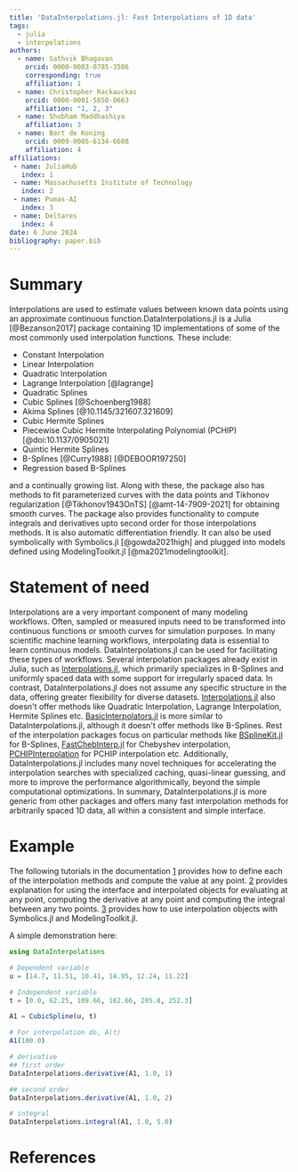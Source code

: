 ```yaml
---
title: 'DataInterpolations.jl: Fast Interpolations of 1D data'
tags:
  - julia
  - interpolations
authors:
  - name: Sathvik Bhagavan
    orcid: 0000-0003-0785-3586
    corresponding: true
    affiliation: 1
  - name: Christopher Rackauckas
    orcid: 0000-0001-5850-0663
    affiliation: "1, 2, 3"
  - name: Shubham Maddhashiya
    affiliation: 3
  - name: Bart de Koning
    orcid: 0009-0005-6134-6608
    affiliation: 4
affiliations:
 - name: JuliaHub
   index: 1
 - name: Massachusetts Institute of Technology
   index: 2
 - name: Pumas-AI
   index: 3
 - name: Deltares
   index: 4
date: 6 June 2024
bibliography: paper.bib
---
```


# Summary

Interpolations are used to estimate values between known data points using an approximate continuous function.DataInterpolations.jl is a Julia [@Bezanson2017] package containing 1D implementations of some of the most commonly used interpolation functions. These include:

  - Constant Interpolation
  - Linear Interpolation
  - Quadratic Interpolation
  - Lagrange Interpolation [@lagrange]
  - Quadratic Splines
  - Cubic Splines [@Schoenberg1988]
  - Akima Splines [@10.1145/321607.321609]
  - Cubic Hermite Splines
  - Piecewise Cubic Hermite Interpolating Polynomial (PCHIP) [@doi:10.1137/0905021]
  - Quintic Hermite Splines
  - B-Splines [@Curry1988] [@DEBOOR197250]
  - Regression based B-Splines

and a continually growing list. Along with these, the package also has methods to fit parameterized curves with the data points and Tikhonov regularization [@Tikhonov1943OnTS] [@amt-14-7909-2021] for obtaining smooth curves. The package also provides functionality to compute integrals and derivatives upto second order for those interpolations methods. It is also automatic differentiation friendly. It can also be used symbolically with Symbolics.jl [@gowda2021high] and plugged into models defined using ModelingToolkit.jl [@ma2021modelingtoolkit].

# Statement of need

Interpolations are a very important component of many modeling workflows. Often, sampled or measured inputs need to be transformed into continuous functions or smooth curves for simulation purposes. In many scientific machine learning workflows, interpolating data is essential to learn continuous models. DataInterpolations.jl can be used for facilitating these types of workflows. Several interpolation packages already exist in Julia, such as [Interpolations.jl](https://juliamath.github.io/Interpolations.jl/stable/), which primarily specializes in B-Splines and uniformly spaced data with some support for irregularly spaced data. In contrast, DataInterpolations.jl does not assume any specific structure in the data, offering greater flexibility for diverse datasets. [Interpolations.jl](https://juliamath.github.io/Interpolations.jl/stable/) also doesn't offer methods like Quadratic Interpolation, Lagrange Interpolation, Hermite Splines etc. [BasicInterpolators.jl](https://github.com/markmbaum/BasicInterpolators.jl) is more similar to DataInterpolations.jl, although it doesn't offer methods like B-Splines. Rest of the interpolation packages focus on particular methods like [BSplineKit.jl](https://github.com/jipolanco/BSplineKit.jl) for B-Splines, [FastChebInterp.jl](https://github.com/JuliaMath/FastChebInterp.jl) for Chebyshev interpolation, [PCHIPInterpolation](https://github.com/gerlero/PCHIPInterpolation.jl) for PCHIP interpolation etc. Additionally, DataInterpolations.jl includes many novel techniques for accelerating the interpolation searches with specialized caching, quasi-linear guessing, and more to improve the performance algorithmically, beyond the simple computational optimizations. In summary, DataInterpolations.jl is more generic from other packages and offers many fast interpolation methods for arbitrarily spaced 1D data, all within a consistent and simple interface.

# Example

The following tutorials in the documentation [1](https://docs.sciml.ai/DataInterpolations/stable/methods/) provides how to define each of the interpolation methods and compute the value at any point. [2](https://docs.sciml.ai/DataInterpolations/stable/interface/) provides explanation for using the interface and interpolated objects for evaluating at any point, computing the derivative at any point and computing the integral between any two points. [3](https://docs.sciml.ai/DataInterpolations/stable/symbolics/) provides how to use interpolation objects with Symbolics.jl and ModelingToolkit.jl.

A simple demonstration here:

```julia
using DataInterpolations

# Dependent variable
u = [14.7, 11.51, 10.41, 14.95, 12.24, 11.22]

# Independent variable
t = [0.0, 62.25, 109.66, 162.66, 205.8, 252.3]

A1 = CubicSpline(u, t)

# For interpolation do, A(t)
A1(100.0)

# derivative
## first order
DataInterpolations.derivative(A1, 1.0, 1)

## second order
DataInterpolations.derivative(A1, 1.0, 2)

# integral
DataInterpolations.integral(A1, 1.0, 5.0)
```

# References
